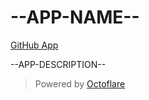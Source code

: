 # --APP-NAME--

[GitHub App](https://github.com/apps/--app-slug--)

--APP-DESCRIPTION--

> Powered by [Octoflare](https://github.com/jill64/octoflare#readme)
